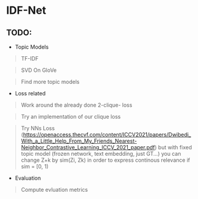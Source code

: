 # IDF-Net

## TODO: 

* Topic Models
> TF-IDF


> SVD On GloVe


> Find more topic models

* Loss related
 
> Work around the already done 2-clique- loss


> Try an implementation of our clique loss


> Try NNs Loss (https://openaccess.thecvf.com/content/ICCV2021/papers/Dwibedi_With_a_Little_Help_From_My_Friends_Nearest-Neighbor_Contrastive_Learning_ICCV_2021_paper.pdf) but with fixed topic model (frozen network, text embedding, just GT...) you can change Z+k by sim(Zi, Zk) in order to express continous relevance if sim = [0, 1)

* Evaluation

> Compute evluation metrics
